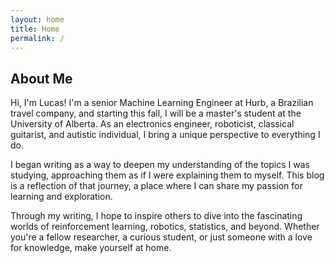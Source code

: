 ```yaml
---
layout: home
title: Home
permalink: /
---
```


## About Me

Hi, I'm Lucas! I'm a senior Machine Learning Engineer at Hurb, a Brazilian travel company, and starting this fall, I will be a master's student at the University of Alberta. As an electronics engineer, roboticist, classical guitarist, and autistic individual, I bring a unique perspective to everything I do.

I began writing as a way to deepen my understanding of the topics I was studying, approaching them as if I were explaining them to myself. This blog is a reflection of that journey, a place where I can share my passion for learning and exploration.

Through my writing, I hope to inspire others to dive into the fascinating worlds of reinforcement learning, robotics, statistics, and beyond. Whether you're a fellow researcher, a curious student, or just someone with a love for knowledge, make yourself at home.
